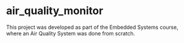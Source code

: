 # air_quality_monitor
  This project was developed as part of the Embedded Systems course, where an Air Quality System was done from scratch. 
